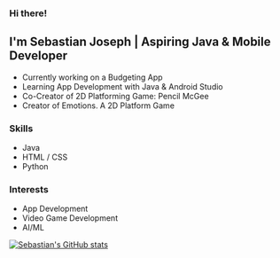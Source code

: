 ### Hi there! 

## I'm Sebastian Joseph | Aspiring Java & Mobile Developer 

- Currently working on a Budgeting App
- Learning App Development with Java & Android Studio
- Co-Creator of 2D Platforming Game: Pencil McGee
- Creator of Emotions. A 2D Platform Game

### Skills

- Java
- HTML / CSS
- Python


### Interests
- App Development
- Video Game Development
- AI/ML


[![Sebastian's GitHub stats](https://github-readme-stats.vercel.app/api?username=sebastian-joseph)](https://github.com/anuraghazra/github-readme-stats)

